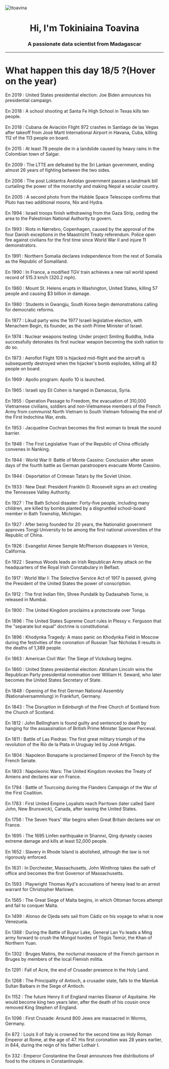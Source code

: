 
<p align="left"> <img src="https://komarev.com/ghpvc/?username=ttoavina&label=Profile%20views&color=0e75b6&style=flat" alt="ttoavina" /> </p>
<h1 align="center">Hi, I'm Tokiniaina Toavina</h1>
<h3 align="center">A passionate data scientist from Madagascar</h3>
    
<hr/>
<h1> What happen this day 18/5 ?(Hover on the year)</h1>

En 2019 : United States presidential election: Joe Biden announces his presidential campaign.
<br/><br/>
En 2018 : A school shooting at Santa Fe High School in Texas kills ten people.
<br/><br/>
En 2018 : Cubana de Aviación Flight 972 crashes in Santiago de las Vegas after takeoff from José Martí International Airport in Havana, Cuba, killing 112 of the 113 people on board.
<br/><br/>
En 2015 : At least 78 people die in a landslide caused by heavy rains in the Colombian town of Salgar.
<br/><br/>
En 2009 : The LTTE are defeated by the Sri Lankan government, ending almost 26 years of fighting between the two sides.
<br/><br/>
En 2006 : The post Loktantra Andolan government passes a landmark bill curtailing the power of the monarchy and making Nepal a secular country.
<br/><br/>
En 2005 : A second photo from the Hubble Space Telescope confirms that Pluto has two additional moons, Nix and Hydra.
<br/><br/>
En 1994 : Israeli troops finish withdrawing from the Gaza Strip, ceding the area to the Palestinian National Authority to govern.
<br/><br/>
En 1993 : Riots in Nørrebro, Copenhagen, caused by the approval of the four Danish exceptions in the Maastricht Treaty referendum. Police open fire against civilians for the first time since World War II and injure 11 demonstrators.
<br/><br/>
En 1991 : Northern Somalia declares independence from the rest of Somalia as the Republic of Somaliland.
<br/><br/>
En 1990 : In France, a modified TGV train achieves a new rail world speed record of 515.3 km/h (320.2 mph).
<br/><br/>
En 1980 : Mount St. Helens erupts in Washington, United States, killing 57 people and causing $3 billion in damage.
<br/><br/>
En 1980 : Students in Gwangju, South Korea begin demonstrations calling for democratic reforms.
<br/><br/>
En 1977 : Likud party wins the 1977 Israeli legislative election, with Menachem Begin, its founder, as the sixth Prime Minister of Israel.
<br/><br/>
En 1974 : Nuclear weapons testing: Under project Smiling Buddha, India successfully detonates its first nuclear weapon becoming the sixth nation to do so.
<br/><br/>
En 1973 : Aeroflot Flight 109 is hijacked mid-flight and the aircraft is subsequently destroyed when the hijacker's bomb explodes, killing all 82 people on board.
<br/><br/>
En 1969 : Apollo program: Apollo 10 is launched.
<br/><br/>
En 1965 : Israeli spy Eli Cohen is hanged in Damascus, Syria.
<br/><br/>
En 1955 : Operation Passage to Freedom, the evacuation of 310,000 Vietnamese civilians, soldiers and non-Vietnamese members of the French Army from communist North Vietnam to South Vietnam following the end of the First Indochina War, ends.
<br/><br/>
En 1953 : Jacqueline Cochran becomes the first woman to break the sound barrier.
<br/><br/>
En 1948 : The First Legislative Yuan of the Republic of China officially convenes in Nanking.
<br/><br/>
En 1944 : World War II: Battle of Monte Cassino: Conclusion after seven days of the fourth battle as German paratroopers evacuate Monte Cassino.
<br/><br/>
En 1944 : Deportation of Crimean Tatars by the Soviet Union.
<br/><br/>
En 1933 : New Deal: President Franklin D. Roosevelt signs an act creating the Tennessee Valley Authority.
<br/><br/>
En 1927 : The Bath School disaster: Forty-five people, including many children, are killed by bombs planted by a disgruntled school-board member in Bath Township, Michigan.
<br/><br/>
En 1927 : After being founded for 20 years, the Nationalist government approves Tongji University to be among the first national universities of the Republic of China.
<br/><br/>
En 1926 : Evangelist Aimee Semple McPherson disappears in Venice, California.
<br/><br/>
En 1922 : Seamus Woods leads an Irish Republican Army attack on the headquarters of the Royal Irish Constabulary in Belfast.
<br/><br/>
En 1917 : World War I: The Selective Service Act of 1917 is passed, giving the President of the United States the power of conscription.
<br/><br/>
En 1912 : The first Indian film, Shree Pundalik by Dadasaheb Torne, is released in Mumbai.
<br/><br/>
En 1900 : The United Kingdom proclaims a protectorate over Tonga.
<br/><br/>
En 1896 : The United States Supreme Court rules in Plessy v. Ferguson that the "separate but equal" doctrine is constitutional.
<br/><br/>
En 1896 : Khodynka Tragedy: A mass panic on Khodynka Field in Moscow during the festivities of the coronation of Russian Tsar Nicholas II results in the deaths of 1,389 people.
<br/><br/>
En 1863 : American Civil War: The Siege of Vicksburg begins.
<br/><br/>
En 1860 : United States presidential election: Abraham Lincoln wins the Republican Party presidential nomination over William H. Seward, who later becomes the United States Secretary of State.
<br/><br/>
En 1848 : Opening of the first German National Assembly (Nationalversammlung) in Frankfurt, Germany.
<br/><br/>
En 1843 : The Disruption in Edinburgh of the Free Church of Scotland from the Church of Scotland.
<br/><br/>
En 1812 : John Bellingham is found guilty and sentenced to death by hanging for the assassination of British Prime Minister Spencer Perceval.
<br/><br/>
En 1811 : Battle of Las Piedras: The first great military triumph of the revolution of the Río de la Plata in Uruguay led by José Artigas.
<br/><br/>
En 1804 : Napoleon Bonaparte is proclaimed Emperor of the French by the French Senate.
<br/><br/>
En 1803 : Napoleonic Wars: The United Kingdom revokes the Treaty of Amiens and declares war on France.
<br/><br/>
En 1794 : Battle of Tourcoing during the Flanders Campaign of the War of the First Coalition.
<br/><br/>
En 1783 : First United Empire Loyalists reach Parrtown (later called Saint John, New Brunswick), Canada, after leaving the United States.
<br/><br/>
En 1756 : The Seven Years' War begins when Great Britain declares war on France.
<br/><br/>
En 1695 : The 1695 Linfen earthquake in Shannxi, Qing dynasty causes extreme damage and kills at least 52,000 people.
<br/><br/>
En 1652 : Slavery in Rhode Island is abolished, although the law is not rigorously enforced.
<br/><br/>
En 1631 : In Dorchester, Massachusetts, John Winthrop takes the oath of office and becomes the first Governor of Massachusetts.
<br/><br/>
En 1593 : Playwright Thomas Kyd's accusations of heresy lead to an arrest warrant for Christopher Marlowe.
<br/><br/>
En 1565 : The Great Siege of Malta begins, in which Ottoman forces attempt and fail to conquer Malta.
<br/><br/>
En 1499 : Alonso de Ojeda sets sail from Cádiz on his voyage to what is now Venezuela.
<br/><br/>
En 1388 : During the Battle of Buyur Lake, General Lan Yu leads a Ming army forward to crush the Mongol hordes of Tögüs Temür, the Khan of Northern Yuan.
<br/><br/>
En 1302 : Bruges Matins, the nocturnal massacre of the French garrison in Bruges by members of the local Flemish militia.
<br/><br/>
En 1291 : Fall of Acre, the end of Crusader presence in the Holy Land.
<br/><br/>
En 1268 : The Principality of Antioch, a crusader state, falls to the Mamluk Sultan Baibars in the Siege of Antioch.
<br/><br/>
En 1152 : The future Henry II of England marries Eleanor of Aquitaine. He would become king two years later, after the death of his cousin once removed King Stephen of England.
<br/><br/>
En 1096 : First Crusade: Around 800 Jews are massacred in Worms, Germany.
<br/><br/>
En 872 : Louis II of Italy is crowned for the second time as Holy Roman Emperor at Rome, at the age of 47. His first coronation was 28 years earlier, in 844, during the reign of his father Lothair I.
<br/><br/>
En 332 : Emperor Constantine the Great announces free distributions of food to the citizens in Constantinople.
<br/><br/>
